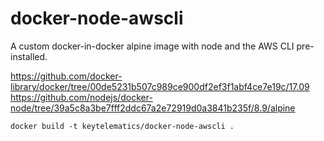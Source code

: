 # docker-node-awscli

A custom docker-in-docker alpine image with node and the AWS CLI pre-installed.

https://github.com/docker-library/docker/tree/00de5231b507c989ce900df2ef3f1abf4ce7e19c/17.09
https://github.com/nodejs/docker-node/tree/39a5c8a3be7fff2ddc67a2e72919d0a3841b235f/8.9/alpine

```
docker build -t keytelematics/docker-node-awscli .
```